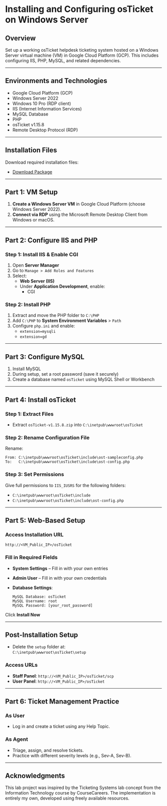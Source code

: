 # Installing and Configuring osTicket on Windows Server

## Overview

Set up a working osTicket helpdesk ticketing system hosted on a Windows Server virtual machine (VM) in Google Cloud Platform (GCP). This includes configuring IIS, PHP, MySQL, and related dependencies.

---

## Environments and Technologies

- Google Cloud Platform (GCP)
- Windows Server 2022
- Windows 10 Pro (RDP client)
- IIS (Internet Information Services)
- MySQL Database
- PHP
- osTicket v1.15.8
- Remote Desktop Protocol (RDP)

---

## Installation Files

Download required installation files:

- [Download Package](https://drive.google.com/uc?export=download&id=1b3RBkXTLNGXbibeMuAynkfzdBC1NnqaD)

---

## Part 1: VM Setup

1. **Create a Windows Server VM** in Google Cloud Platform (choose Windows Server 2022).
2. **Connect via RDP** using the Microsoft Remote Desktop Client from Windows or macOS.

---

## Part 2: Configure IIS and PHP

### Step 1: Install IIS & Enable CGI

1. Open **Server Manager**
2. Go to `Manage > Add Roles and Features`
3. Select:
   - **Web Server (IIS)**
   - Under **Application Development**, enable:
     - CGI

### Step 2: Install PHP

1. Extract and move the PHP folder to `C:\PHP`
2. Add `C:\PHP` to **System Environment Variables** > `Path`
3. Configure `php.ini` and enable:
   - `extension=mysqli`
   - `extension=gd`

---

## Part 3: Configure MySQL

1. Install MySQL
2. During setup, set a root password (save it securely)
3. Create a database named `osTicket` using MySQL Shell or Workbench

---

## Part 4: Install osTicket

### Step 1: Extract Files

- Extract `osTicket-v1.15.8.zip` into `C:\inetpub\wwwroot\osTicket`

### Step 2: Rename Configuration File

Rename:

```text
From: C:\inetpub\wwwroot\osTicket\include\ost-sampleconfig.php  
To:   C:\inetpub\wwwroot\osTicket\include\ost-config.php
```

### Step 3: Set Permissions

Give full permissions to `IIS_IUSRS` for the following folders:

- `C:\inetpub\wwwroot\osTicket\include`
- `C:\inetpub\wwwroot\osTicket\include\ost-config.php`

---

## Part 5: Web-Based Setup

### Access Installation URL

```
http://<VM_Public_IP>/osTicket
```

### Fill in Required Fields

- **System Settings** – Fill in with your own entries
- **Admin User** – Fill in with your own credentials
- **Database Settings**:

  ```
  MySQL Database: osTicket
  MySQL Username: root
  MySQL Password: [your_root_password]
  ```

Click **Install Now**

---

## Post-Installation Setup

- Delete the `setup` folder at:  
  `C:\inetpub\wwwroot\osTicket\setup`

### Access URLs

- **Staff Panel**: `http://<VM_Public_IP>/osTicket/scp`
- **User Panel**: `http://<VM_Public_IP>/osTicket`

---

## Part 6: Ticket Management Practice

### As User

- Log in and create a ticket using any Help Topic.

### As Agent

- Triage, assign, and resolve tickets.
- Practice with different severity levels (e.g., Sev-A, Sev-B).

---

## Acknowledgments

This lab project was inspired by the Ticketing Systems lab concept from the Information Technology course by CourseCareers. The implementation is entirely my own, developed using freely available resources.
